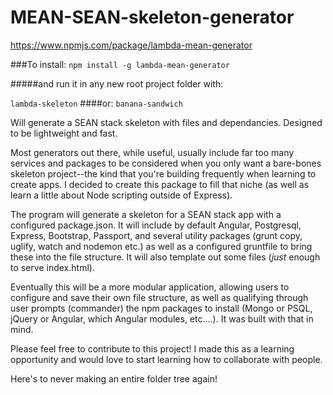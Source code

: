 # MEAN-SEAN-skeleton-generator
https://www.npmjs.com/package/lambda-mean-generator

###To install:
`npm install -g lambda-mean-generator`

#####and run it in any new root project folder with:

`lambda-skeleton`
####or:
`banana-sandwich`


Will generate a SEAN stack skeleton with files and dependancies. Designed to be lightweight and fast.

Most generators out there, while useful, usually include far too many services and packages to be considered when you only want a bare-bones skeleton project--the kind that you're building frequently when learning to create apps. I decided to create this package to fill that niche (as well as learn a little about Node scripting outside of Express).

The program will generate a skeleton for a SEAN stack app with a configured package.json. It will include by default Angular, Postgresql, Express, Bootstrap, Passport, and several utility packages (grunt copy, uglify, watch and nodemon etc.) as well as a configured gruntfile to bring these into the file structure. It will also template out some files (*just* enough to serve index.html).

Eventually this will be a more modular application, allowing users to configure and save their own file structure, as well as qualifying through user prompts (commander) the npm packages to install (Mongo or PSQL, jQuery or Angular, which Angular modules, etc....). It was built with that in mind.

Please feel free to contribute to this project! I made this as a learning opportunity and would love to start learning how to collaborate with people.

Here's to never making an entire folder tree again!
